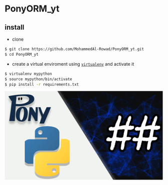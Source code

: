 # PonyORM_yt

## install

- clone

```bash
$ git clone https://github.com/MohammedAl-Rowad/PonyORM_yt.git
$ cd PonyORM_yt
```

- create a virtual enviroment using [`virtualenv`](https://virtualenv.pypa.io/en/latest/) and activate it

```bash
$ virtualenv mypython
$ source mypython/bin/activate
$ pip install -r requirements.txt
```

<img src="PonyORM.png" />
